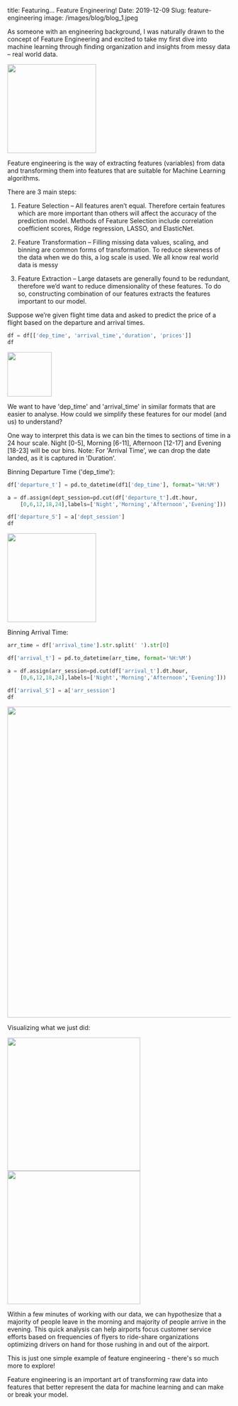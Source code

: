 title: Featuring... Feature Engineering!
Date: 2019-12-09
Slug: feature-engineering
image: /images/blog/blog_1.jpeg


<!-- https://images.pexels.com/photos/1036936/pexels-photo-1036936.jpeg?auto=compress&cs=tinysrgb&dpr=3&h=750&w=1260 -->


As someone with an engineering background, I was naturally drawn to the concept of Feature Engineering and excited to take my first dive into machine learning through finding organization and insights from messy data – real world data.

<img src='https://pics.me.me/real-world-datasets-boton-nouse-oricess-0-gi-i-think-i-49704783.png' width="200">

Feature engineering is the way of extracting features (variables) from data and transforming them into features that are suitable for Machine Learning algorithms.

There are 3 main steps:

1. Feature Selection – All features aren’t equal. Therefore certain features which are more important than others will affect the accuracy of the prediction model. Methods of Feature Selection include correlation coefficient scores, Ridge regression, LASSO, and ElasticNet.

2. Feature Transformation – Filling missing data values, scaling, and binning are common forms of transformation. To reduce skewness of the data when we do this, a log scale is used. We all know real world data is messy

3. Feature Extraction – Large datasets are generally found to be redundant, therefore we’d want to reduce dimensionality of these features. To do so, constructing combination of our features extracts the features important to our model.

Suppose we’re given flight time data and asked to predict the price of a flight based on the departure and arrival times.


```python
df = df[['dep_time', 'arrival_time','duration', 'prices']]
df
```

<img src='https://github.com/anitatea/blog/blob/master/content/images/before.png?raw=true' width="100">


We want to have 'dep_time' and 'arrival_time' in similar formats that are easier to analyse. How could we simplify these features for our model (and us) to understand?

One way to interpret this data is we can bin the times to sections of time in a 24 hour scale. Night [0-5], Morning [6-11], Afternoon [12-17] and Evening [18-23] will be our bins. Note: For 'Arrival Time', we can drop the date landed, as it is captured in 'Duration'.

Binning Departure Time ('dep_time'):


```python
df['departure_t'] = pd.to_datetime(df1['dep_time'], format='%H:%M')

a = df.assign(dept_session=pd.cut(df['departure_t'].dt.hour,
    [0,6,12,18,24],labels=['Night','Morning','Afternoon','Evening']))

df['departure_S'] = a['dept_session']
df
```

<img src='https://github.com/anitatea/blog/blob/master/content/images/dep_after.png?raw=true' width="200">

Binning Arrival Time:


```python
arr_time = df['arrival_time'].str.split(' ').str[0]

df['arrival_t'] = pd.to_datetime(arr_time, format='%H:%M')

a = df.assign(arr_session=pd.cut(df['arrival_t'].dt.hour,
    [0,6,12,18,24],labels=['Night','Morning','Afternoon','Evening']))

df['arrival_S'] = a['arr_session']
df
```

<img src='https://github.com/anitatea/blog/blob/master/content/images/arr_after.png?raw=true' width="700">

Visualizing what we just did:

<img src='https://github.com/anitatea/blog/blob/master/content/images/dep_plot.png?raw=true' width="300">

<img src='https://github.com/anitatea/blog/blob/master/content/images/arr_plot.png?raw=true' width="300">

Within a few minutes of working with our data, we can hypothesize that a majority of people leave in the morning and majority of people arrive in the evening. This quick analysis can help airports focus customer service efforts based on frequencies of flyers to ride-share organizations optimizing drivers on hand for those rushing in and out of the airport.

This is just one simple example of feature engineering - there's so much more to explore!

Feature engineering is an important art of transforming raw data into features that better represent the data for machine learning and can make or break your model.
